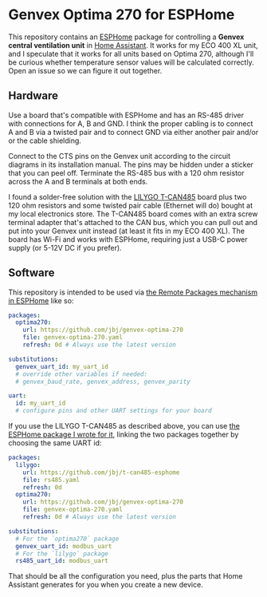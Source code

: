 Genvex Optima 270 for ESPHome
=============================

This repository contains an [ESPHome](https://esphome.io/) package for
controlling a **Genvex central ventilation unit** in [Home
Assistant](https://www.home-assistant.io). It works for my ECO 400 XL unit, and
I speculate that it works for all units based on Optima 270, although I'll be
curious whether temperature sensor values will be calculated correctly. Open an
issue so we can figure it out together.

Hardware
--------

Use a board that's compatible with ESPHome and has an RS-485 driver with
connections for A, B and GND. I think the proper cabling is to connect A and B
via a twisted pair and to connect GND via either another pair and/or or the
cable shielding.

Connect to the CTS pins on the Genvex unit according to the circuit diagrams in
its installation manual. The pins may be hidden under a sticker that you can
peel off. Terminate the RS-485 bus with a 120 ohm resistor across the A and B
terminals at both ends.

I found a solder-free solution with the [LILYGO
T-CAN485](https://www.lilygo.cc/products/t-can485) board plus two 120 ohm
resistors and some twisted pair cable (Ethernet will do) bought at my local
electronics store. The T-CAN485 board comes with an extra screw terminal adapter
that's attached to the CAN bus, which you can pull out and put into your Genvex
unit instead (at least it fits in my ECO 400 XL). The board has Wi-Fi and works
with ESPHome, requiring just a USB-C power supply (or 5-12V DC if you prefer).

Software
--------

This repository is intended to be used via [the Remote Packages mechanism in
ESPHome](https://next.esphome.io/guides/configuration-types.html#remote-git-packages)
like so:

```yaml
packages:
  optima270:
    url: https://github.com/jbj/genvex-optima-270
    file: genvex-optima-270.yaml
    refresh: 0d # Always use the latest version

substitutions:
  genvex_uart_id: my_uart_id
  # override other variables if needed:
  # genvex_baud_rate, genvex_address, genvex_parity

uart:
  id: my_uart_id
  # configure pins and other UART settings for your board
```

If you use the LILYGO T-CAN485 as described above, you can use [the ESPHome
package I wrote for it](https://github.com/jbj/t-can485-esphome), linking the
two packages together by choosing the same UART id:

```yaml
packages:
  lilygo:
    url: https://github.com/jbj/t-can485-esphome
    file: rs485.yaml
    refresh: 0d
  optima270:
    url: https://github.com/jbj/genvex-optima-270
    file: genvex-optima-270.yaml
    refresh: 0d # Always use the latest version

substitutions:
  # For the `optima270` package
  genvex_uart_id: modbus_uart
  # For the `lilygo` package
  rs485_uart_id: modbus_uart
```

That should be all the configuration you need, plus the parts that Home
Assistant generates for you when you create a new device.
